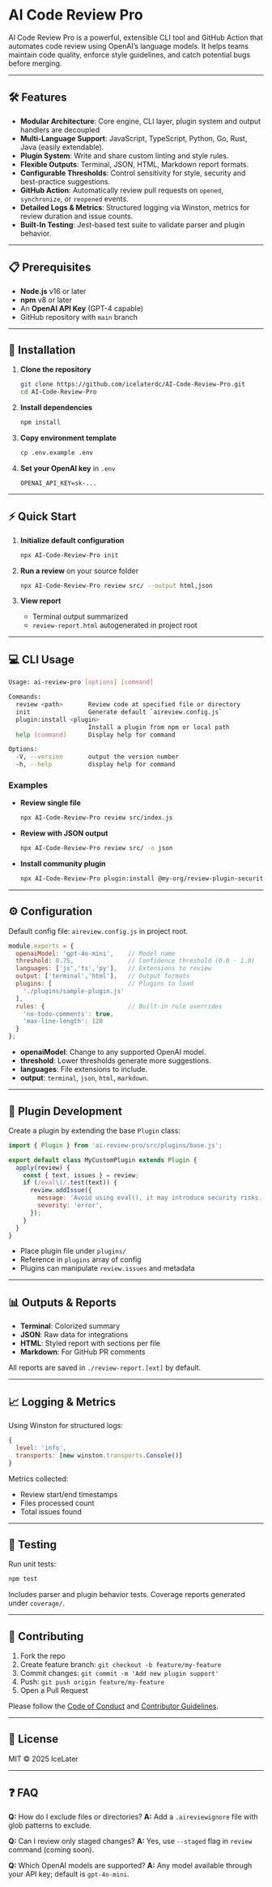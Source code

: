 # AI Code Review Pro

AI Code Review Pro is a powerful, extensible CLI tool and GitHub Action that automates code review using OpenAI’s language models. It helps teams maintain code quality, enforce style guidelines, and catch potential bugs before merging.

---

## 🛠️ Features

* **Modular Architecture**: Core engine, CLI layer, plugin system and output handlers are decoupled
* **Multi-Language Support**: JavaScript, TypeScript, Python, Go, Rust, Java (easily extendable).
* **Plugin System**: Write and share custom linting and style rules.
* **Flexible Outputs**: Terminal, JSON, HTML, Markdown report formats.
* **Configurable Thresholds**: Control sensitivity for style, security and best-practice suggestions.
* **GitHub Action**: Automatically review pull requests on `opened`, `synchronize`, or `reopened` events.
* **Detailed Logs & Metrics**: Structured logging via Winston, metrics for review duration and issue counts.
* **Built-In Testing**: Jest-based test suite to validate parser and plugin behavior.

---

## 📋 Prerequisites

* **Node.js** v16 or later
* **npm** v8 or later
* An **OpenAI API Key** (GPT-4 capable)
* GitHub repository with `main` branch

---

## 🔧 Installation

1. **Clone the repository**

   ```bash
   git clone https://github.com/icelaterdc/AI-Code-Review-Pro.git
   cd AI-Code-Review-Pro
   ```
2. **Install dependencies**

   ```bash
   npm install
   ```
3. **Copy environment template**

   ```bash
   cp .env.example .env
   ```
4. **Set your OpenAI key** in `.env`

   ```text
   OPENAI_API_KEY=sk-...
   ```

---

## ⚡ Quick Start

1. **Initialize default configuration**

   ```bash
   npx AI-Code-Review-Pro init
   ```
2. **Run a review** on your source folder

   ```bash
   npx AI-Code-Review-Pro review src/ --output html,json
   ```
3. **View report**

   * Terminal output summarized
   * `review-report.html` autogenerated in project root

---

## 💻 CLI Usage

```bash
Usage: ai-review-pro [options] [command]

Commands:
  review <path>       Review code at specified file or directory
  init                Generate default `aireview.config.js`
  plugin:install <plugin>
                      Install a plugin from npm or local path
  help [command]      Display help for command

Options:
  -V, --version       output the version number
  -h, --help          display help for command
```

### Examples

* **Review single file**

  ```bash
  npx AI-Code-Review-Pro review src/index.js
  ```
* **Review with JSON output**

  ```bash
  npx AI-Code-Review-Pro review src/ -o json
  ```
* **Install community plugin**

  ```bash
  npx AI-Code-Review-Pro plugin:install @my-org/review-plugin-security
  ```

---

## ⚙️ Configuration

Default config file: `aireview.config.js` in project root.

```js
module.exports = {
  openaiModel: 'gpt-4o-mini',    // Model name
  threshold: 0.75,               // Confidence threshold (0.0 - 1.0)
  languages: ['js','ts','py'],   // Extensions to review
  output: ['terminal','html'],   // Output formats
  plugins: [                     // Plugins to load
    './plugins/sample-plugin.js'
  ],
  rules: {                       // Built-in rule overrides
    'no-todo-comments': true,
    'max-line-length': 120
  }
};
```

* **openaiModel**: Change to any supported OpenAI model.
* **threshold**: Lower thresholds generate more suggestions.
* **languages**: File extensions to include.
* **output**: `terminal`, `json`, `html`, `markdown`.

---

## 🧩 Plugin Development

Create a plugin by extending the base `Plugin` class:

```js
import { Plugin } from 'ai-review-pro/src/plugins/base.js';

export default class MyCustomPlugin extends Plugin {
  apply(review) {
    const { text, issues } = review;
    if (/eval\(/.test(text)) {
      review.addIssue({
        message: 'Avoid using eval(), it may introduce security risks.',
        severity: 'error',
      });
    }
  }
}
```

* Place plugin file under `plugins/`
* Reference in `plugins` array of config
* Plugins can manipulate `review.issues` and metadata

---

## 📊 Outputs & Reports

* **Terminal**: Colorized summary
* **JSON**: Raw data for integrations
* **HTML**: Styled report with sections per file
* **Markdown**: For GitHub PR comments

All reports are saved in `./review-report.[ext]` by default.

---

## 📈 Logging & Metrics

Using Winston for structured logs:

```js
{
  level: 'info',
  transports: [new winston.transports.Console()]
}
```

Metrics collected:

* Review start/end timestamps
* Files processed count
* Total issues found

---

## 🧪 Testing

Run unit tests:

```bash
npm test
```

Includes parser and plugin behavior tests. Coverage reports generated under `coverage/`.

---

## 🤗 Contributing

1. Fork the repo
2. Create feature branch: `git checkout -b feature/my-feature`
3. Commit changes: `git commit -m 'Add new plugin support'`
4. Push: `git push origin feature/my-feature`
5. Open a Pull Request

Please follow the [Code of Conduct](CODE_OF_CONDUCT.md) and [Contributor Guidelines](CONTRIBUTING.md).

---

## 📜 License

MIT © 2025 IceLater

---

## ❓ FAQ

**Q:** How do I exclude files or directories?
**A:** Add a `.aireviewignore` file with glob patterns to exclude.

**Q:** Can I review only staged changes?
**A:** Yes, use `--staged` flag in `review` command (coming soon).

**Q:** Which OpenAI models are supported?
**A:** Any model available through your API key; default is `gpt-4o-mini`.

